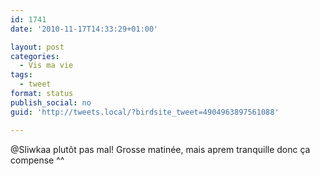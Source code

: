 ```yaml
---
id: 1741
date: '2010-11-17T14:33:29+01:00'

layout: post
categories:
  - Vis ma vie
tags:
  - tweet
format: status
publish_social: no
guid: 'http://tweets.local/?birdsite_tweet=4904963897561088'

---
```


@Sliwkaa plutôt pas mal! Grosse matinée, mais aprem tranquille donc ça compense ^^